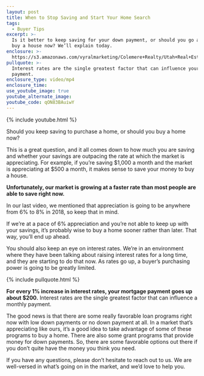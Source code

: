 ```yaml
---
layout: post
title: When to Stop Saving and Start Your Home Search
tags:
  - Buyer Tips
excerpt: >-
  Is it better to keep saving for your down payment, or should you go ahead and
  buy a house now? We’ll explain today.
enclosure: >-
  https://s3.amazonaws.com/vyralmarketing/Colemere+Realty/Utah+Real+Estate+Buy+or+Save.mp4
pullquote: >-
  Interest rates are the single greatest factor that can influence your monthly
  payment.
enclosure_type: video/mp4
enclosure_time:
use_youtube_image: true
youtube_alternate_image:
youtube_code: qON83BAuiwY
---
```


{% include youtube.html %}

Should you keep saving to purchase a home, or should you buy a home now?&nbsp;

This is a great question, and it all comes down to how much you are saving and whether your savings are outpacing the rate at which the market is appreciating. For example, if you’re saving $1,000 a month and the market is appreciating at $500 a month, it makes sense to save your money to buy a house.&nbsp;

**Unfortunately, our market is growing at a faster rate than most people are able to save right now.&nbsp;**

In our last video, we mentioned that appreciation is going to be anywhere from 6% to 8% in 2018, so keep that in mind.&nbsp;

If we’re at a pace of 6% appreciation and you’re not able to keep up with your savings, it’s probably wise to buy a home sooner rather than later. That way, you’ll end up ahead.&nbsp;

You should also keep an eye on interest rates. We’re in an environment where they have been talking about raising interest rates for a long time, and they are starting to do that now. As rates go up, a buyer’s purchasing power is going to be greatly limited.&nbsp;

{% include pullquote.html %}

**For every 1% increase in interest rates, your mortgage payment goes up about $200.** Interest rates are the single greatest factor that can influence a monthly payment.&nbsp;

The good news is that there are some really favorable loan programs right now with low down payments or no down payment at all. In a market that’s appreciating like ours, it’s a good idea to take advantage of some of these programs to buy a home. There are also some grant programs that provide money for down payments. So, there are some favorable options out there if you don’t quite have the money you think you need.&nbsp;

If you have any questions, please don’t hesitate to reach out to us. We are well-versed in what’s going on in the market, and we’d love to help you.&nbsp;<br>&nbsp;